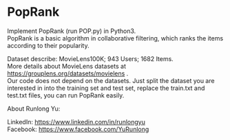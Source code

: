 # PopRank
Implement PopRank (run POP.py) in Python3.  
PopRank is a basic algorithm in collaborative filtering, which ranks the items according to their popularity.

Dataset describe: MovieLens100K; 943 Users; 1682 Items.  
More details about MovieLens datasets at https://grouplens.org/datasets/movielens .  
Our code does not depend on the datasets. Just split the dataset you are interested in into the training set and test set, replace the train.txt and test.txt files, you can run PopRank easily.

About Runlong Yu:

LinkedIn: https://www.linkedin.com/in/runlongyu  
Facebook: https://www.facebook.com/YuRunlong
